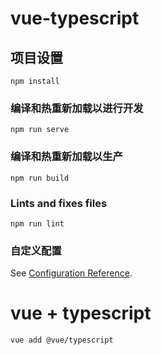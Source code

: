 # vue-typescript

## 项目设置
```
npm install
```

### 编译和热重新加载以进行开发
```
npm run serve
```

### 编译和热重新加载以生产
```
npm run build
```

### Lints and fixes files
```
npm run lint
```

### 自定义配置
See [Configuration Reference](https://cli.vuejs.org/config/).


# vue + typescript
```
vue add @vue/typescript
```
